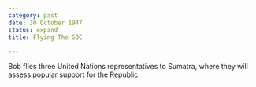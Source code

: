 ```yaml
---
category: past
date: 30 October 1947
status: expand
title: Flying The GOC

---
```



Bob flies three United Nations representatives to
Sumatra, where they will assess popular support for the Republic.
